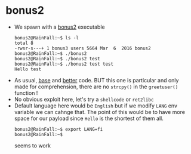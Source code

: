 bonus2
======

*	We spawn with a [bonus2](src/bonus2) executable
	```console
	bonus2@RainFall:~$ ls -l 
	total 8
	-rwsr-s---+ 1 bonus3 users 5664 Mar  6  2016 bonus2
	bonus2@RainFall:~$ ./bonus2 
	bonus2@RainFall:~$ ./bonus2 test
	bonus2@RainFall:~$ ./bonus2 test test
	Hello test
	```
*	As usual, [base](src/bonus2.c) and [better](src/bonus2_better.c) code. BUT this one is particular and only made for comprehension, there are no `strcpy()` in the `greetuser()` function !
*	No obvious exploit here, let's try a `shellcode` or `ret2libc`
*	Default language here would be `English` but if we modify `LANG` env variable we can cahnge that. The point of this would be to have more space for our payload since `Hello` is the shortest of them all.
	```
	bonus2@RainFall:~$ export LANG=fi
	bonus2@RainFall:~$ 
	```
	seems to work